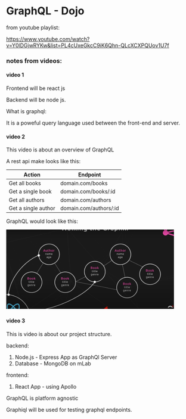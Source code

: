 # GraphQL - Dojo

from youtube playlist:

https://www.youtube.com/watch?v=Y0lDGjwRYKw&list=PL4cUxeGkcC9iK6Qhn-QLcXCXPQUov1U7f

### notes from videos:

#### video 1

Frontend will be react js

Backend will be node js.

What is graphql:

It is a poweful query language used between the front-end and server.

#### video 2

This video is about an overview of GraphQL

A rest api make looks like this:

| Action              | Endpoint               |
| ------------------- | ---------------------- |
| Get all books       | domain.com/books       |
| Get a single book   | domain.com/books/:id   |
| Get all authors     | domain.com/authors     |
| Get a single author | domain.com/authors/:id |

GraphQL would look like this:

<img src="doc-images/graphql-diagram.png" width="450" title="GraphQL Diagram">


#### video 3

This is video is about our project structure.

backend:
1) Node.js - Express App as GraphQl Server
2) Database - MongoDB on mLab

frontend:
1) React App - using Apollo

GraphQL is platform agnostic

Graphiql will be used for testing graphql endpoints.

